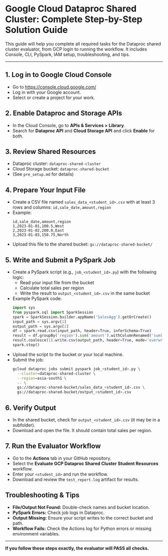 # Google Cloud Dataproc Shared Cluster: Complete Step-by-Step Solution Guide

This guide will help you complete all required tasks for the Dataproc shared cluster evaluator, from GCP login to running the workflow. It includes Console, CLI, PySpark, IAM setup, troubleshooting, and tips.

---

## 1. Log in to Google Cloud Console
- Go to https://console.cloud.google.com/
- Log in with your Google account.
- Select or create a project for your work.

## 2. Enable Dataproc and Storage APIs
- In the Cloud Console, go to **APIs & Services > Library**.
- Search for **Dataproc API** and **Cloud Storage API** and click **Enable** for both.

## 3. Review Shared Resources
- Dataproc cluster: `dataproc-shared-cluster`
- Cloud Storage bucket: `dataproc-shared-bucket`
- (See `pre_setup.md` for details)

## 4. Prepare Your Input File
- Create a CSV file named `sales_data_<student_id>.csv` with at least 3 rows and columns: `id,sale_date,amount,region`
- Example:
  ```csv
  id,sale_date,amount,region
  1,2023-01-01,100.5,West
  2,2023-01-02,200.0,East
  3,2023-01-03,150.75,North
  ```
- Upload this file to the shared bucket: `gs://dataproc-shared-bucket/`

## 5. Write and Submit a PySpark Job
- Create a PySpark script (e.g., `job_<student_id>.py`) with the following logic:
  - Read your input file from the bucket
  - Calculate total sales per region
  - Write the result to `output_<student_id>.csv` in the same bucket
- Example PySpark code:
  ```python
  import sys
  from pyspark.sql import SparkSession
  spark = SparkSession.builder.appName('SalesAgg').getOrCreate()
  input_path = sys.argv[1]
  output_path = sys.argv[2]
  df = spark.read.csv(input_path, header=True, inferSchema=True)
  result = df.groupBy('region').sum('amount').withColumnRenamed('sum(amount)', 'total_sales')
  result.coalesce(1).write.csv(output_path, header=True, mode='overwrite')
  spark.stop()
  ```
- Upload the script to the bucket or your local machine.
- Submit the job:
  ```sh
  gcloud dataproc jobs submit pyspark job_<student_id>.py \
    --cluster=dataproc-shared-cluster \
    --region=asia-south1 \
    -- \
    gs://dataproc-shared-bucket/sales_data_<student_id>.csv \
    gs://dataproc-shared-bucket/output_<student_id>.csv
  ```

## 6. Verify Output
- In the shared bucket, check for `output_<student_id>.csv` (it may be in a subfolder).
- Download and open the file. It should contain total sales per region.

## 7. Run the Evaluator Workflow
- Go to the **Actions** tab in your GitHub repository.
- Select the **Evaluate GCP Dataproc Shared Cluster Student Resources** workflow.
- Enter your `<student_id>` and run the workflow.
- Download and review the `test_report.log` artifact for results.

## Troubleshooting & Tips
- **File/Output Not Found:** Double-check names and bucket location.
- **PySpark Errors:** Check job logs in Dataproc.
- **Output Missing:** Ensure your script writes to the correct bucket and path.
- **Workflow Fails:** Check the Actions log for Python errors or missing environment variables.

---

**If you follow these steps exactly, the evaluator will PASS all checks.**
